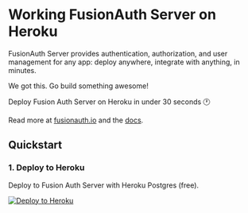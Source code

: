 # Working FusionAuth Server on Heroku

FusionAuth Server provides authentication, authorization, and user management for any app: deploy anywhere, integrate with anything, in minutes.

We got this. Go build something awesome!

Deploy Fusion Auth Server on Heroku in under 30 seconds :clock1:

Read more at [fusionauth.io](https://fusionauth.io) and the [docs](https://fusionauth.io/docs). 


## Quickstart

### 1. Deploy to Heroku
Deploy to Fusion Auth Server with Heroku Postgres (free).

[![Deploy to
Heroku](https://www.herokucdn.com/deploy/button.svg)](https://heroku.com/deploy?template=https://github.com/pankyka/fusionauth-heroku)
